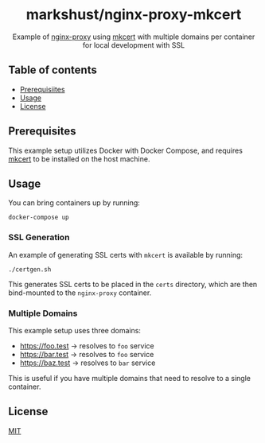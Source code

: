 <h1 align="center">markshust/nginx-proxy-mkcert</h1>

<div align="center">
  <p>Example of <a href="https://github.com/nginx-proxy/nginx-proxy">nginx-proxy</a> using <a href="https://github.com/FiloSottile/mkcert">mkcert</a> with multiple domains per container for local development with SSL</p>
</div>

## Table of contents

- [Prerequisiites](#prerequisites)
- [Usage](#usage)
- [License](#license)

## Prerequisites

This example setup utilizes Docker with Docker Compose, and requires <a href="https://github.com/FiloSottile/mkcert">mkcert</a> to be installed on the host machine.

## Usage

You can bring containers up by running:

`docker-compose up`

### SSL Generation

An example of generating SSL certs with `mkcert` is available by running:

`./certgen.sh`

This generates SSL certs to be placed in the `certs` directory, which are then bind-mounted to the `nginx-proxy` container.

### Multiple Domains

This example setup uses three domains:

- https://foo.test -> resolves to `foo` service
- https://bar.test -> resolves to `foo` service
- https://baz.test -> resolves to `bar` service

This is useful if you have multiple domains that need to resolve to a single container.

## License

[MIT](https://opensource.org/licenses/MIT)